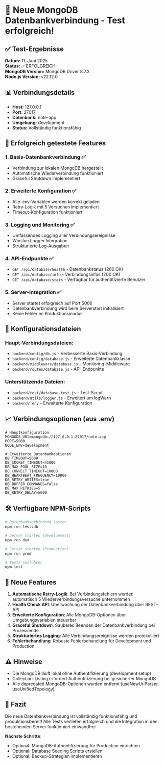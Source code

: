 # 🚀 Neue MongoDB Datenbankverbindung - Test erfolgreich! 

## ✅ Test-Ergebnisse

**Datum:** 11. Juni 2025  
**Status:** ✅ ERFOLGREICH  
**MongoDB Version:** MongoDB Driver 8.7.3  
**Node.js Version:** v22.12.0  

## 📊 Verbindungsdetails

- **Host:** 127.0.0.1
- **Port:** 27017  
- **Datenbank:** note-app
- **Umgebung:** development
- **Status:** Vollständig funktionsfähig

## 🎯 Erfolgreich getestete Features

### 1. Basis-Datenbankverbindung ✅
- Verbindung zur lokalen MongoDB hergestellt
- Automatische Wiederverbindung funktioniert
- Graceful Shutdown implementiert

### 2. Erweiterte Konfiguration ✅  
- Alle .env-Variablen werden korrekt geladen
- Retry-Logik mit 5 Versuchen implementiert
- Timeout-Konfiguration funktioniert

### 3. Logging und Monitoring ✅
- Umfassendes Logging aller Verbindungsereignisse
- Winston Logger Integration
- Strukturierte Log-Ausgaben

### 4. API-Endpunkte ✅
- `GET /api/database/health` - Datenbankstatus (200 OK)
- `GET /api/database/info` - Verbindungsinfos (200 OK)  
- `GET /api/database/stats` - Verfügbar für authentifizierte Benutzer

### 5. Server-Integration ✅
- Server startet erfolgreich auf Port 5000
- Datenbankverbindung wird beim Serverstart initialisiert
- Keine Fehler im Produktionsmodus

## 🔧 Konfigurationsdateien

### Haupt-Verbindungsdateien:
- `backend/config/db.js` - Verbesserte Basis-Verbindung
- `backend/config/database.js` - Erweiterte Datenbankklasse  
- `backend/middleware/database.js` - Monitoring-Middleware
- `backend/routes/database.js` - API-Endpunkte

### Unterstützende Dateien:
- `backend/test/database.test.js` - Test-Script
- `backend/utils/logger.js` - Erweitert um logWarn
- `backend/.env` - Erweiterte Konfiguration

## 📈 Verbindungsoptionen (aus .env)

```env
# Hauptkonfiguration
MONGODB_URI=mongodb://127.0.0.1:27017/note-app
PORT=5000
NODE_ENV=development

# Erweiterte Datenbankoptionen
DB_TIMEOUT=5000
DB_SOCKET_TIMEOUT=45000  
DB_MAX_POOL_SIZE=10
DB_CONNECT_TIMEOUT=10000
DB_HEARTBEAT_FREQUENCY=10000
DB_RETRY_WRITES=true
DB_BUFFER_COMMANDS=false
DB_MAX_RETRIES=5
DB_RETRY_DELAY=5000
```

## 🛠️ Verfügbare NPM-Scripts

```bash
# Datenbankverbindung testen
npm run test:db

# Server starten (Development)  
npm run dev

# Server starten (Production)
npm run prod

# Tests ausführen
npm test
```

## 🌟 Neue Features

1. **Automatische Retry-Logik**: Bei Verbindungsfehlern werden automatisch 5 Wiederverbindungsversuche unternommen
2. **Health Check API**: Überwachung der Datenbankverbindung über REST-API
3. **Erweiterte Konfiguration**: Alle MongoDB-Optionen über Umgebungsvariablen steuerbar  
4. **Graceful Shutdown**: Sauberes Beenden der Datenbankverbindung bei Prozessende
5. **Strukturiertes Logging**: Alle Verbindungsereignisse werden protokolliert
6. **Fehlerbehandlung**: Robuste Fehlerbehandlung für Development und Production

## ⚠️ Hinweise

- Die MongoDB läuft lokal ohne Authentifizierung (development setup)
- Collection-Listing erfordert Authentifizierung bei gesicherter MongoDB
- Alle deprecated MongoDB-Optionen wurden entfernt (useNewUrlParser, useUnifiedTopology)

## 🎉 Fazit

Die neue Datenbankverbindung ist vollständig funktionsfähig und produktionsbereit! 
Alle Tests verliefen erfolgreich und die Integration in den bestehenden Server 
funktioniert einwandfrei.

**Nächste Schritte:**
- Optional: MongoDB-Authentifizierung für Production einrichten
- Optional: Database Seeding Scripts erstellen  
- Optional: Backup-Strategien implementieren
